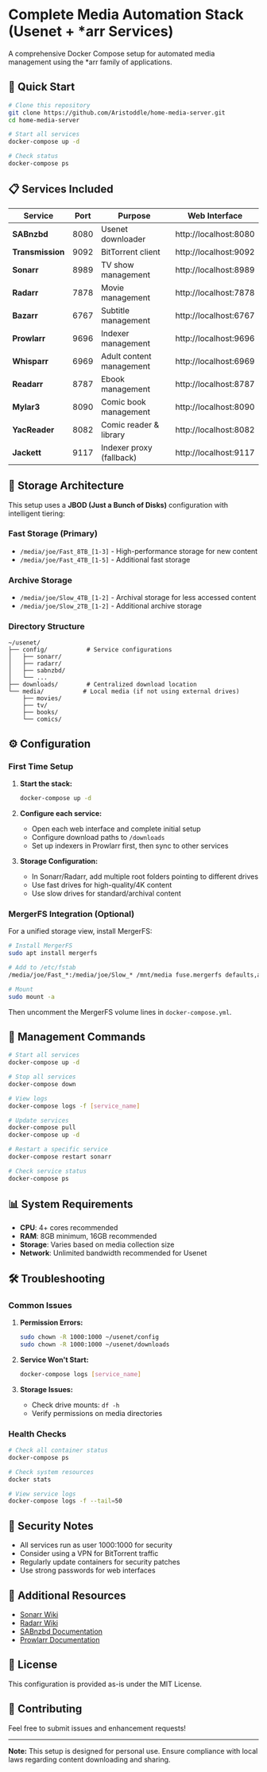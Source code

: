 # Complete Media Automation Stack (Usenet + *arr Services)

A comprehensive Docker Compose setup for automated media management using the *arr family of applications.

## 🚀 Quick Start

```bash
# Clone this repository
git clone https://github.com/Aristoddle/home-media-server.git
cd home-media-server

# Start all services
docker-compose up -d

# Check status
docker-compose ps
```

## 📋 Services Included

| Service | Port | Purpose | Web Interface |
|---------|------|---------|---------------|
| **SABnzbd** | 8080 | Usenet downloader | http://localhost:8080 |
| **Transmission** | 9092 | BitTorrent client | http://localhost:9092 |
| **Sonarr** | 8989 | TV show management | http://localhost:8989 |
| **Radarr** | 7878 | Movie management | http://localhost:7878 |
| **Bazarr** | 6767 | Subtitle management | http://localhost:6767 |
| **Prowlarr** | 9696 | Indexer management | http://localhost:9696 |
| **Whisparr** | 6969 | Adult content management | http://localhost:6969 |
| **Readarr** | 8787 | Ebook management | http://localhost:8787 |
| **Mylar3** | 8090 | Comic book management | http://localhost:8090 |
| **YacReader** | 8082 | Comic reader & library | http://localhost:8082 |
| **Jackett** | 9117 | Indexer proxy (fallback) | http://localhost:9117 |

## 💾 Storage Architecture

This setup uses a **JBOD (Just a Bunch of Disks)** configuration with intelligent tiering:

### Fast Storage (Primary)
- `/media/joe/Fast_8TB_[1-3]` - High-performance storage for new content
- `/media/joe/Fast_4TB_[1-5]` - Additional fast storage

### Archive Storage  
- `/media/joe/Slow_4TB_[1-2]` - Archival storage for less accessed content
- `/media/joe/Slow_2TB_[1-2]` - Additional archive storage

### Directory Structure
```
~/usenet/
├── config/           # Service configurations
│   ├── sonarr/
│   ├── radarr/
│   ├── sabnzbd/
│   └── ...
├── downloads/        # Centralized download location
└── media/           # Local media (if not using external drives)
    ├── movies/
    ├── tv/
    ├── books/
    └── comics/
```

## ⚙️ Configuration

### First Time Setup

1. **Start the stack:**
   ```bash
   docker-compose up -d
   ```

2. **Configure each service:**
   - Open each web interface and complete initial setup
   - Configure download paths to `/downloads`
   - Set up indexers in Prowlarr first, then sync to other services

3. **Storage Configuration:**
   - In Sonarr/Radarr, add multiple root folders pointing to different drives
   - Use fast drives for high-quality/4K content
   - Use slow drives for standard/archival content

### MergerFS Integration (Optional)

For a unified storage view, install MergerFS:

```bash
# Install MergerFS
sudo apt install mergerfs

# Add to /etc/fstab
/media/joe/Fast_*:/media/joe/Slow_* /mnt/media fuse.mergerfs defaults,allow_other,use_ino 0 0

# Mount
sudo mount -a
```

Then uncomment the MergerFS volume lines in `docker-compose.yml`.

## 🔧 Management Commands

```bash
# Start all services
docker-compose up -d

# Stop all services  
docker-compose down

# View logs
docker-compose logs -f [service_name]

# Update services
docker-compose pull
docker-compose up -d

# Restart a specific service
docker-compose restart sonarr

# Check service status
docker-compose ps
```

## 📊 System Requirements

- **CPU**: 4+ cores recommended
- **RAM**: 8GB minimum, 16GB recommended
- **Storage**: Varies based on media collection size
- **Network**: Unlimited bandwidth recommended for Usenet

## 🛠️ Troubleshooting

### Common Issues

1. **Permission Errors:**
   ```bash
   sudo chown -R 1000:1000 ~/usenet/config
   sudo chown -R 1000:1000 ~/usenet/downloads
   ```

2. **Service Won't Start:**
   ```bash
   docker-compose logs [service_name]
   ```

3. **Storage Issues:**
   - Check drive mounts: `df -h`
   - Verify permissions on media directories

### Health Checks

```bash
# Check all container status
docker-compose ps

# Check system resources
docker stats

# View service logs
docker-compose logs -f --tail=50
```

## 🔐 Security Notes

- All services run as user 1000:1000 for security
- Consider using a VPN for BitTorrent traffic
- Regularly update containers for security patches
- Use strong passwords for web interfaces

## 📖 Additional Resources

- [Sonarr Wiki](https://wiki.servarr.com/sonarr)
- [Radarr Wiki](https://wiki.servarr.com/radarr)
- [SABnzbd Documentation](https://sabnzbd.org/wiki/)
- [Prowlarr Documentation](https://wiki.servarr.com/prowlarr)

## 📝 License

This configuration is provided as-is under the MIT License.

## 🤝 Contributing

Feel free to submit issues and enhancement requests!

---

**Note:** This setup is designed for personal use. Ensure compliance with local laws regarding content downloading and sharing. 